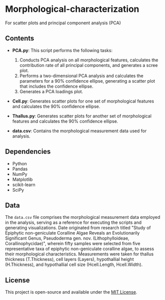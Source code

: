 # Morphological-characterization
For scatter plots and principal component analysis (PCA)

## Contents

- **PCA.py**: This script performs the following tasks:
  1. Conducts PCA analysis on all morphological features, calculates the contribution rate of all principal components, and generates a scree plot.
  2. Performs a two-dimensional PCA analysis and calculates the parameters for a 90% confidence ellipse, generating a scatter plot that includes the confidence ellipse.
  3. Generates a PCA loadings plot.

- **Cell.py**: Generates scatter plots for one set of morphological features and calculates the 90% confidence ellipse.

- **Thallus.py**: Generates scatter plots for another set of morphological features and calculates the 90% confidence ellipse.

- **data.csv**: Contains the morphological measurement data used for analysis.

## Dependencies

- Python
- Pandas
- NumPy
- Matplotlib
- scikit-learn
- SciPy

## Data

The `data.csv` file comprises the morphological measurement data employed in the analysis, serving as a reference for executing the scripts and generating visualizations.
Date originated from research titled "Study of Epiphytic non-geniculate Coralline Algae Reveals an Evolutionarily Significant Genus, Pseudoderma gen. nov. (Lithophylloideae, Corallinophycidae)", wherein fifty samples were selected from five representative taxa of epiphytic non-geniculate coralline algae, to assess their morphological characteristics. Measurements were taken for thallus thickness (T.Thickness), cell layers (Layers), hypothallial height (H.Thickness), and hypothallial cell size (Hcell.Length, Hcell.Width). 

## License

This project is open-source and available under the [MIT License](LICENSE).
